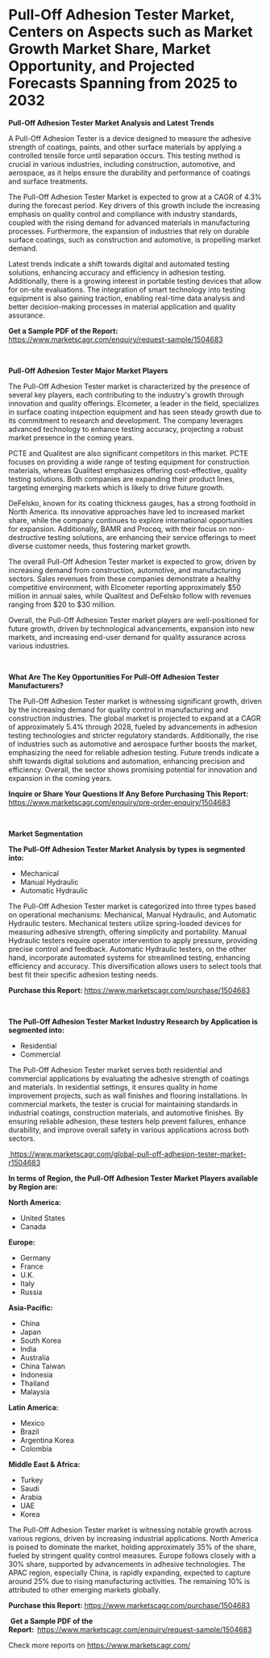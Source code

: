 <p><h1>Pull-Off Adhesion Tester Market, Centers on Aspects such as Market Growth Market Share, Market Opportunity, and Projected Forecasts Spanning from 2025 to 2032</h1></p><p><strong>Pull-Off Adhesion Tester Market Analysis and Latest Trends</strong></p>
<p><p>A Pull-Off Adhesion Tester is a device designed to measure the adhesive strength of coatings, paints, and other surface materials by applying a controlled tensile force until separation occurs. This testing method is crucial in various industries, including construction, automotive, and aerospace, as it helps ensure the durability and performance of coatings and surface treatments.</p><p>The Pull-Off Adhesion Tester Market is expected to grow at a CAGR of 4.3% during the forecast period. Key drivers of this growth include the increasing emphasis on quality control and compliance with industry standards, coupled with the rising demand for advanced materials in manufacturing processes. Furthermore, the expansion of industries that rely on durable surface coatings, such as construction and automotive, is propelling market demand.</p><p>Latest trends indicate a shift towards digital and automated testing solutions, enhancing accuracy and efficiency in adhesion testing. Additionally, there is a growing interest in portable testing devices that allow for on-site evaluations. The integration of smart technology into testing equipment is also gaining traction, enabling real-time data analysis and better decision-making processes in material application and quality assurance.</p></p>
<p><strong>Get a Sample PDF of the Report:&nbsp;</strong> <a href="https://www.marketscagr.com/enquiry/request-sample/1504683?utm_campaign=3165&utm_medium=2&utm_source=Github&utm_content=ia&utm_term=23032025&utm_id=pull-off-adhesion-tester">https://www.marketscagr.com/enquiry/request-sample/1504683</a></p>
<p>&nbsp;</p>
<p><strong>Pull-Off Adhesion Tester Major Market Players</strong></p>
<p><p>The Pull-Off Adhesion Tester market is characterized by the presence of several key players, each contributing to the industry's growth through innovation and quality offerings. Elcometer, a leader in the field, specializes in surface coating inspection equipment and has seen steady growth due to its commitment to research and development. The company leverages advanced technology to enhance testing accuracy, projecting a robust market presence in the coming years.</p><p>PCTE and Qualitest are also significant competitors in this market. PCTE focuses on providing a wide range of testing equipment for construction materials, whereas Qualitest emphasizes offering cost-effective, quality testing solutions. Both companies are expanding their product lines, targeting emerging markets which is likely to drive future growth.</p><p>DeFelsko, known for its coating thickness gauges, has a strong foothold in North America. Its innovative approaches have led to increased market share, while the company continues to explore international opportunities for expansion. Additionally, BAMR and Proceq, with their focus on non-destructive testing solutions, are enhancing their service offerings to meet diverse customer needs, thus fostering market growth.</p><p>The overall Pull-Off Adhesion Tester market is expected to grow, driven by increasing demand from construction, automotive, and manufacturing sectors. Sales revenues from these companies demonstrate a healthy competitive environment, with Elcometer reporting approximately $50 million in annual sales, while Qualitest and DeFelsko follow with revenues ranging from $20 to $30 million.</p><p>Overall, the Pull-Off Adhesion Tester market players are well-positioned for future growth, driven by technological advancements, expansion into new markets, and increasing end-user demand for quality assurance across various industries.</p></p>
<p>&nbsp;</p>
<p><strong>What Are The Key Opportunities For Pull-Off Adhesion Tester Manufacturers?</strong></p>
<p><p>The Pull-Off Adhesion Tester market is witnessing significant growth, driven by the increasing demand for quality control in manufacturing and construction industries. The global market is projected to expand at a CAGR of approximately 5.4% through 2028, fueled by advancements in adhesion testing technologies and stricter regulatory standards. Additionally, the rise of industries such as automotive and aerospace further boosts the market, emphasizing the need for reliable adhesion testing. Future trends indicate a shift towards digital solutions and automation, enhancing precision and efficiency. Overall, the sector shows promising potential for innovation and expansion in the coming years.</p></p>
<p><strong>Inquire or Share Your Questions If Any Before Purchasing This Report:</strong> <a href="https://www.marketscagr.com/enquiry/pre-order-enquiry/1504683?utm_campaign=3165&utm_medium=2&utm_source=Github&utm_content=ia&utm_term=23032025&utm_id=pull-off-adhesion-tester">https://www.marketscagr.com/enquiry/pre-order-enquiry/1504683</a></p>
<p>&nbsp;</p>
<p><strong>Market Segmentation</strong></p>
<p><strong>The Pull-Off Adhesion Tester Market Analysis by types is segmented into:</strong></p>
<p><ul><li>Mechanical</li><li>Manual Hydraulic</li><li>Automatic Hydraulic</li></ul></p>
<p><p>The Pull-Off Adhesion Tester market is categorized into three types based on operational mechanisms: Mechanical, Manual Hydraulic, and Automatic Hydraulic testers. Mechanical testers utilize spring-loaded devices for measuring adhesive strength, offering simplicity and portability. Manual Hydraulic testers require operator intervention to apply pressure, providing precise control and feedback. Automatic Hydraulic testers, on the other hand, incorporate automated systems for streamlined testing, enhancing efficiency and accuracy. This diversification allows users to select tools that best fit their specific adhesion testing needs.</p></p>
<p><strong>Purchase this Report:&nbsp;</strong><a href="https://www.marketscagr.com/purchase/1504683?utm_campaign=3165&utm_medium=2&utm_source=Github&utm_content=ia&utm_term=23032025&utm_id=pull-off-adhesion-tester">https://www.marketscagr.com/purchase/1504683</a></p>
<p>&nbsp;</p>
<p><strong>The Pull-Off Adhesion Tester Market Industry Research by Application is segmented into:</strong></p>
<p><ul><li>Residential</li><li>Commercial</li></ul></p>
<p><p>The Pull-Off Adhesion Tester market serves both residential and commercial applications by evaluating the adhesive strength of coatings and materials. In residential settings, it ensures quality in home improvement projects, such as wall finishes and flooring installations. In commercial markets, the tester is crucial for maintaining standards in industrial coatings, construction materials, and automotive finishes. By ensuring reliable adhesion, these testers help prevent failures, enhance durability, and improve overall safety in various applications across both sectors.</p></p>
<p><a href="https://www.marketscagr.com/global-pull-off-adhesion-tester-market-r1504683?utm_campaign=3165&utm_medium=2&utm_source=Github&utm_content=ia&utm_term=23032025&utm_id=pull-off-adhesion-tester">&nbsp;https://www.marketscagr.com/global-pull-off-adhesion-tester-market-r1504683</a></p>
<p><strong>In terms of Region, the Pull-Off Adhesion Tester Market Players available by Region are:</strong></p>
<p>
    <p> <strong> North America: </strong>
        <ul>
            <li>United States</li>
            <li>Canada</li>
        </ul>
        </p> 
    <p> <strong> Europe: </strong>
        <ul>
            <li>Germany</li>
            <li>France</li>
            <li>U.K.</li>
            <li>Italy</li>
            <li>Russia</li>
        </ul>
        </p> 
    <p> <strong> Asia-Pacific: </strong>
        <ul>
            <li>China</li>
            <li>Japan</li>
            <li>South Korea</li>
            <li>India</li>
            <li>Australia</li>
            <li>China Taiwan</li>
            <li>Indonesia</li>
            <li>Thailand</li>
            <li>Malaysia</li>
        </ul>
        </p> 
    <p> <strong> Latin America: </strong>
        <ul>
            <li>Mexico</li>
            <li>Brazil</li>
            <li>Argentina Korea</li>
            <li>Colombia</li>
        </ul>
        </p> 
    <p> <strong> Middle East & Africa: </strong>
        <ul>
            <li>Turkey</li>
            <li>Saudi</li>
            <li>Arabia</li>
            <li>UAE</li>
            <li>Korea</li>
        </ul>
    </p>
    </p>
<p><p>The Pull-Off Adhesion Tester market is witnessing notable growth across various regions, driven by increasing industrial applications. North America is poised to dominate the market, holding approximately 35% of the share, fueled by stringent quality control measures. Europe follows closely with a 30% share, supported by advancements in adhesive technologies. The APAC region, especially China, is rapidly expanding, expected to capture around 25% due to rising manufacturing activities. The remaining 10% is attributed to other emerging markets globally.</p></p>
<p><strong>Purchase this Report: </strong><a href="https://www.marketscagr.com/purchase/1504683?utm_campaign=3165&utm_medium=2&utm_source=Github&utm_content=ia&utm_term=23032025&utm_id=pull-off-adhesion-tester">https://www.marketscagr.com/purchase/1504683</a></p>
<p>&nbsp;<strong>Get a Sample PDF of the Report:&nbsp;&nbsp;</strong><a href="https://www.marketscagr.com/enquiry/request-sample/1504683?utm_campaign=3165&utm_medium=2&utm_source=Github&utm_content=ia&utm_term=23032025&utm_id=pull-off-adhesion-tester">https://www.marketscagr.com/enquiry/request-sample/1504683</a></p>
<p><strong></strong></p>
<p>Check more reports on <a href="https://www.marketscagr.com/?utm_campaign=3165&utm_medium=2&utm_source=Github&utm_content=ia&utm_term=23032025&utm_id=pull-off-adhesion-tester">https://www.marketscagr.com/</a></p>